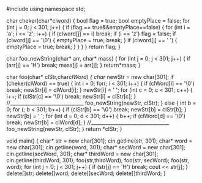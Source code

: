 #include<iostream>
using namespace std;

char cheker(char*clword)
{
	bool flag = true;
	bool emptyPlace = false;
	for (int j = 0; j < 301; j++)
	{
		if (flag == true&&emptyPlace==false)
		{
			for (int i = 'a'; i <= 'z'; i++)
			{
				if (clword[j] == i)
					break;
				if (i == 'z')
					flag = false;
				if (clword[j] == '\0')
				{
					emptyPlace = true;
					break;
				}
				if (clword[j] == ' ')
				{
					emptyPlace = true;
					break;
				}
			}
		}
	}
	return flag;
}

char foo_newString(char* arr, char* mass)
{
	for (int j = 0; j < 301; j++)
	{
		if (arr[j] == 'Н')
			break;
		mass[j] = arr[j];
	}
	return*mass;
}

char foo(char* clStr,char*clWord)
{
	char* newStr = new char[301];
	if (cheker(clWord) == true)
	{
		int i = 0;
		for(; i < 301; i++)
		{
			if (clWord[i] == '\0')
				break;
			newStr[i] = clWord[i];
		}
		newStr[i] = ' ';
		for (int c = 0; c < 301; c++)
		{
			i++;
			if (clStr[c] == '\0')
				break;
			newStr[i] = clStr[c];
		}
		//______________________________
		foo_newString(newStr, clStr);
	}
	else
	{
		int b = 0;
		for (; b < 301; b++)
		{
			if (clStr[b] == '\0')
				break;
			newStr[b] = clStr[b];
		}
		newStr[b] = ' ';
		for (int d = 0; d < 301; d++)
		{
			b++;
			if (clWord[d] == '\0')
				break;
			newStr[b] = clWord[d];
		}
		//________________________________
		foo_newString(newStr, clStr);
	}
	return *clStr;
}

void main()
{
	char* str = new char[301];
	cin.getline(str, 301);
	char* word = new char[301];
	cin.getline(word, 301);
	char* secWord = new char[301];
	cin.getline(secWord, 301);
	char* thirdWord = new char[301];
	cin.getline(thirdWord, 301);
	foo(str,thirdWord);
	foo(str, secWord);
	foo(str, word);
	for (int j = 0; j < 301; j++)
	{
		if (str[j] == 'Н')
			break;
		cout << str[j];
	}
	delete[]str;
	delete[]word;
	delete[]secWord;
	delete[]thirdWord;
}
